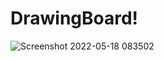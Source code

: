 # DrawingBoard!



![Screenshot 2022-05-18 083502](https://user-images.githubusercontent.com/57819584/169041690-2b10be90-800e-4301-bba0-1d3fa5f86c7f.png)
